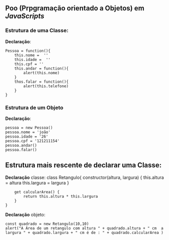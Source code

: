 ## Poo (Prpgramação orientado a Objetos) em _JavaScripts_

### Estrutura de uma Classe:
__Declaração__:

    Pessoa = function(){
        this.nome =  ''
        this.idade =  ''
        this.cpf = ''
        this.andar = function(){
            alert(this.nome)
        }
        thos.falar = function(){
            alert(this.telefone)
        }
    }

### Estrutura de um Objeto
__Declaração__:

    pessoa = new Pessoa()
    pessoa.nome = 'joão'
    pessoa.idade = '26'
    pessoa.cpf = '121211154'
    pessoa.andar()
    pessoa.falar()

## Estrutura mais rescente de declarar uma Classe:
__Declaração__ classe:
    class Retangulo{
        constructor(altura, largura) {
            this.altura = altura
            this.largura = largura
        }

        get calcularArea() {
            return this.altura * this.largura
        }    
    }


__Declaração__ objeto:

    const quadrado = new Retangulo(10,10) 
    alert("A Área de um retangulo com altura " + quadrado.altura + " cm  a largura " + quadrado.largura + " cm é de : " + quadrado.calcularArea )  